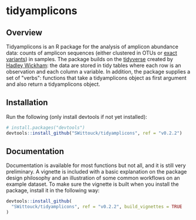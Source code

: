 # tidyamplicons

## Overview

Tidyamplicons is an R package for the analysis of amplicon abundance data: counts of amplicon sequences (either clustered in OTUs or [exact variants](https://www.ncbi.nlm.nih.gov/pubmed/28731476)) in samples. The package builds on the [tidyverse](https://www.tidyverse.org/) created by [Hadley Wickham](http://hadley.nz/): the data are stored in tidy tables where each row is an observation and each column a variable. In addition, the package supplies a set of "verbs": functions that take a tidyamplicons object as first argument and also return a tidyamplicons object.

## Installation

Run the following (only install devtools if not yet installed): 

```R
# install.packages("devtools")
devtools::install_github("SWittouck/tidyamplicons", ref = "v0.2.2")
```

## Documentation

Documentation is available for most functions but not all, and it is still very preliminary. A vignette is included with a basic explanation on the package design philosophy and an illustration of some common workflows on an example dataset. To make sure the vignette is built when you install the package, install it in the following way:

```R
devtools::install_github(
  "SWittouck/tidyamplicons", ref = "v0.2.2", build_vignettes = TRUE
)
```
